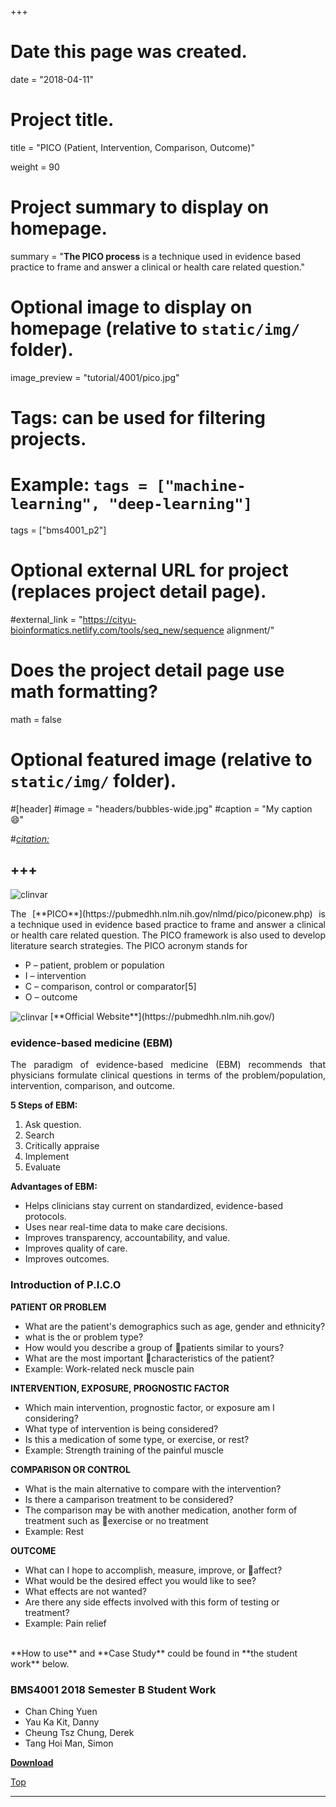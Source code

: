 +++
# Date this page was created.
date = "2018-04-11"

# Project title.
title = "PICO (Patient, Intervention, Comparison, Outcome)"

weight = 90
# Project summary to display on homepage.
summary = "**The PICO process** is a technique used in evidence based practice to frame and answer a clinical or health care related question."

# Optional image to display on homepage (relative to `static/img/` folder).
image_preview = "tutorial/4001/pico.jpg"

# Tags: can be used for filtering projects.
# Example: `tags = ["machine-learning", "deep-learning"]`
tags = ["bms4001_p2"]

# Optional external URL for project (replaces project detail page).
#external_link = "https://cityu-bioinformatics.netlify.com/tools/seq_new/sequence alignment/"


# Does the project detail page use math formatting?
math = false

# Optional featured image (relative to `static/img/` folder).
#[header]
#image = "headers/bubbles-wide.jpg"
#caption = "My caption :smile:"

#*[citation:](http://www.sequence-alignment.com/)*

+++
---
<img src="/img/tutorial/4001/pico.jpg" alt="clinvar" align="center">

<span id="top"></span>

<p align="justify">The [**PICO**](https://pubmedhh.nlm.nih.gov/nlmd/pico/piconew.php) is a technique used in evidence based practice to frame and answer a clinical or health care related question. The PICO framework is also used to develop literature search strategies. The PICO acronym stands for

* P – patient, problem or population
* I – intervention
* C – comparison, control or comparator[5]
* O – outcome

<img src="/img/tutorial/4001/pico2.png" alt="clinvar" align="center">
[**Official Website**](https://pubmedhh.nlm.nih.gov/)

### evidence-based medicine (EBM)
<p align="justify">The paradigm of evidence-based medicine (EBM) recommends that physicians formulate clinical questions in terms of the problem/population, intervention, comparison, and outcome.

**5 Steps of EBM:**

1. Ask question.
2. Search
3. Critically appraise
4. Implement
5. Evaluate

**Advantages of EBM:**

* Helps clinicians stay current on standardized, evidence-based protocols.
* Uses near real-time data to make care decisions.
* Improves transparency, accountability, and value.
* Improves quality of care.
* Improves outcomes.

### Introduction of P.I.C.O

**PATIENT OR PROBLEM**

* What are the patient's demographics such as age, gender and ethnicity?
* what is the or problem type?
* How would you describe a group of patients similar to yours?
* What are the most important characteristics of the patient?
* Example: Work-related neck muscle pain

**INTERVENTION, EXPOSURE, PROGNOSTIC FACTOR**

* Which main intervention, prognostic factor, or exposure am I considering?
* What type of intervention is being considered?
* Is this a medication of some type, or exercise, or rest?
* Example: Strength training of the painful muscle

**COMPARISON OR CONTROL**

* What is the main alternative to compare with the intervention?
* Is there a camparison treatment to be considered?
* The comparison may be with another medication, another form of treatment such as exercise or no treatment
* Example: Rest

**OUTCOME**

* What can I hope to accomplish, measure, improve, or affect?
* What would be the desired effect you would like to see?
* What effects are not wanted?
* Are there any side effects involved with this form of testing or treatment?
* Example: Pain relief

<br>
**How to use** and **Case Study** could be found in **the student work** below.

### BMS4001 2018 Semester B Student Work

* Chan Ching Yuen
* Yau Ka Kit, Danny
* Cheung Tsz Chung, Derek
* Tang Hoi Man, Simon
 

[**Download**](https://drive.google.com/open?id=1Hddn8ts8WU_KRGvjqlOa2f1xVroDSCzp)

[<i class="fa fa-hand-o-up fa-1x "></i>Top](#top)

---